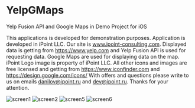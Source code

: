 # YelpGMaps
Yelp Fusion API and Google Maps in Demo Project for iOS

This applications is developed for demonstration purposes. Application is developed in iPoint LLC. 
Our site is www.ipoint-consulting.com. 
Displayed data is getting from https://www.yelp.com and Yelp Fusion API is used for requesting data. 
Google Maps are used for displaying data on the map. 
iPoint Logo image is property of iPoint LLC. 
All other icons and images are free licensed and getting from https://www.iconfinder.com and https://design.google.com/icons/ 
With offers and questions please write to us on emails danilov@ipoint.ru and dev@ipoint.ru. Thanks for your attention.


![screen1](https://user-images.githubusercontent.com/24580514/26917071-5b985b08-4c5f-11e7-8cd1-d8185d27af89.png)	![screen2](https://user-images.githubusercontent.com/24580514/26917082-6e9c921e-4c5f-11e7-8a52-07876e9b083a.png)	![screen5](https://user-images.githubusercontent.com/24580514/26917139-ae5d8e8a-4c5f-11e7-8de0-4eb0a4e30f99.png)	![screen6](https://user-images.githubusercontent.com/24580514/26917144-b58ada14-4c5f-11e7-8467-c98b3a709f26.png)
